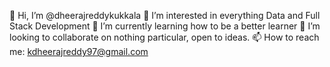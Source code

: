 
👋 Hi, I’m @dheerajreddykukkala
👀 I’m interested in everything Data and Full Stack Development
🌱 I’m currently learning how to be a better learner
💞️ I’m looking to collaborate on nothing particular, open to ideas.
📫 How to reach me: kdheerajreddy97@gmail.com
